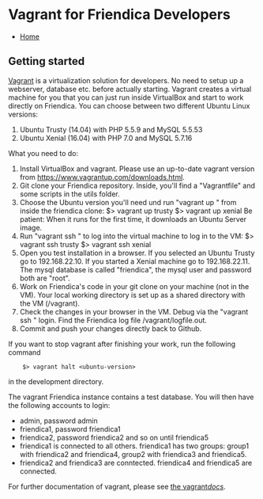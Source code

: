 Vagrant for Friendica Developers
===================

* [Home](help)

Getting started
---------------

[Vagrant](https://www.vagrantup.com/) is a virtualization solution for developers.
No need to setup up a webserver, database etc. before actually starting.
Vagrant creates a virtual machine for you that you can just run inside VirtualBox and start to work directly on Friendica.
You can choose between two different Ubuntu Linux versions:

1. Ubuntu Trusty (14.04) with PHP 5.5.9 and MySQL 5.5.53
2. Ubuntu Xenial (16.04) with PHP 7.0 and MySQL 5.7.16

What you need to do:

1. Install VirtualBox and vagrant.
Please use an up-to-date vagrant version from https://www.vagrantup.com/downloads.html.
2. Git clone your Friendica repository.
Inside, you'll find a "Vagrantfile" and some scripts in the utils folder.
3. Choose the Ubuntu version you'll need und run "vagrant up <ubuntu-version>" from inside the friendica clone:
        $> vagrant up trusty
        $> vagrant up xenial
Be patient: When it runs for the first time, it downloads an Ubuntu Server image.
4. Run "vagrant ssh <ubuntu-version>" to log into the virtual machine to log in to the VM:
        $> vagrant ssh trusty
        $> vagrant ssh xenial
5. Open you test installation in a browser.
If you selected an Ubuntu Trusty go to 192.168.22.10.
If you started a Xenial machine go to 192.168.22.11.
The mysql database is called "friendica", the mysql user and password both are "root".
6. Work on Friendica's code in your git clone on your machine (not in the VM).
Your local working directory is set up as a shared directory with the VM (/vagrant).
7. Check the changes in your browser in the VM.
Debug via the "vagrant ssh <ubuntu-version>" login.
Find the Friendica log file /vagrant/logfile.out.
8. Commit and push your changes directly back to Github.

If you want to stop vagrant after finishing your work, run the following command

		$> vagrant halt <ubuntu-version>

in the development directory.

The vagrant Friendica instance contains a test database.
You will then have the following accounts to login:

  * admin, password admin
  * friendica1, password friendica1
  * friendica2, password friendica2 and so on until friendica5
  * friendica1 is connected to all others. friendica1 has two groups: group1 with friendica2 and friendica4, group2 with friendica3 and friendica5.
  * friendica2 and friendica3 are conntected. friendica4 and friendica5 are connected. 

For further documentation of vagrant, please see [the vagrant*docs*](https://docs.vagrantup.com/v2/).
